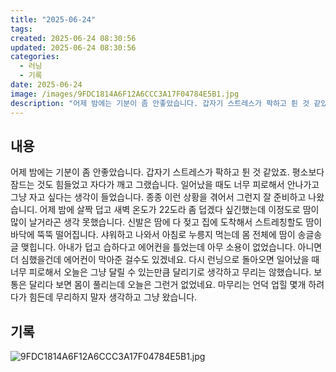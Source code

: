 ```yaml
---
title: "2025-06-24"
tags:
created: 2025-06-24 08:30:56
updated: 2025-06-24 08:30:56
categories:
  - 러닝
  - 기록
date: 2025-06-24
image: /images/9FDC1814A6F12A6CCC3A17F04784E5B1.jpg
description: "어제 밤에는 기분이 좀 안좋았습니다. 갑자기 스트레스가 팍하고 튄 것 같았죠. 평소보다 잠드는 것도 힘들었고 자다가 깨고 그랬습니다. 일어났을 때도 너무 피로해서 안나가고 그냥 자고 싶다는 생각이 들었습니다. 종종 이런 상황을 겪어서 그런지 잘 준비하고 나왔습니디. 어제 밤에 살짝 덥고"
---
```


## 내용

어제 밤에는 기분이 좀 안좋았습니다. 갑자기 스트레스가 팍하고 튄 것 같았죠. 평소보다 잠드는 것도 힘들었고 자다가 깨고 그랬습니다. 일어났을 때도 너무 피로해서 안나가고 그냥 자고 싶다는 생각이 들었습니다. 종종 이런 상황을 겪어서 그런지 잘 준비하고 나왔습니디.
어제 밤에 살짝 덥고 새벽 온도가 22도라 좀 덥겠다 싶긴했는데 이정도로 땀이 많이 날거라곤 생각 못했습니다. 신발은 땀에 다 젖고 집에 도착해서 스트레칭할도 땀이 바닥에 뚝뚝 떨어집니다. 샤워하고 나와서 아침로 누릉지 먹는데 몸 전체에 땀이 송글송글 맺힙니다. 아내가 덥고 습하다고 에어컨을 틀었는데 아무 소용이 없었습니다. 아니면 더 심했을건데 에어컨이 막아준 걸수도 있겠네요. 
다시 런닝으로 돌아오면 일어났을 때 너무 피로해서 오늘은 그냥 달릴 수 있는만큼 달리기로 생각하고 무리는 않했습니다. 보통은 달리다 보면 몸이 풀리는데 오늘은 그런거 없었네요. 마무리는 언덕 업힐 몇개 하려다가 힘든데 무리하지 말자 생각하고 그냥 왔습니다.

## 기록

 
 ![9FDC1814A6F12A6CCC3A17F04784E5B1.jpg](/images/9FDC1814A6F12A6CCC3A17F04784E5B1.jpg)
